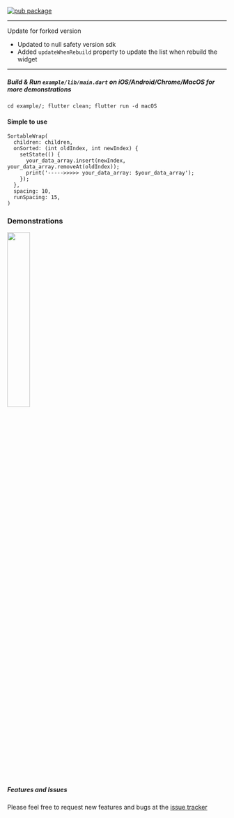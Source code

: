 [![pub package](https://img.shields.io/pub/v/flutter_sortable_wrap.svg)](https://pub.dev/packages/flutter_sortable_wrap)

---
Update for forked version
- Updated to null safety version sdk
- Added `updateWhenRebuild` property to update the list when rebuild the widget
---

##### Build & Run `example/lib/main.dart` on iOS/Android/Chrome/MacOS for more demonstrations
`cd example/; flutter clean; flutter run -d macOS`


#### Simple to use

```
SortableWrap(
  children: children,
  onSorted: (int oldIndex, int newIndex) {
    setState(() {
      your_data_array.insert(newIndex, your_data_array.removeAt(oldIndex));
      print('----->>>>> your_data_array: $your_data_array');
    });
  },
  spacing: 10,
  runSpacing: 15,
)
```


### Demonstrations

<img src="https://raw.githubusercontent.com/isaacselement/flutter_sortable_wrap/master/example/resources/Kapture%202023-03-22%20at%2017.59.11.gif" width="32%">


##### Features and Issues

Please feel free to request new features and bugs at the [issue tracker][tracker]

[tracker]: https://github.com/isaacselement/flutter_sortable_wrap/issues